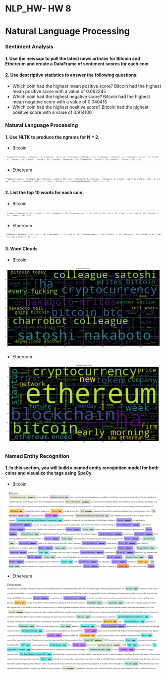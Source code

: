

# NLP_HW- HW 8
# Natural Language Processing 

### Sentiment Analysis
#### 1. Use the newsapi to pull the latest news articles for Bitcoin and Ethereum and create a DataFrame of sentiment scores for each coin.
#### 2. Use descriptive statistics to answer the following questions:

* Which coin had the highest mean positive score? Bitcoin had the highest mean positive score with a value of 0.062245
* Which coin had the highest negative score? Bitcoin had the highest mean negative score with a value of 0.040418
* Which coin had the highest positive score? Bitcoin had the highest positive score with a value of 0.914100

### Natural Language Processing

#### 1. Use NLTK to produce the ngrams for N = 2.
* Bitcoin

![table](https://github.com/andreaovelar/NLP_HW/blob/master/NGRAMB.PNG "NGRAMB")

* Ethereum 

![table](https://github.com/andreaovelar/NLP_HW/blob/master/NGRAME.PNG "NGRAME")

#### 2. List the top 10 words for each coin.

* Bitcoin

![table](https://github.com/andreaovelar/NLP_HW/blob/master/TOPB.PNG "TOPB")

* Ethereum 

![table](https://github.com/andreaovelar/NLP_HW/blob/master/TOPE.PNG "TOPE")

#### 3. Word Clouds 
* Bitcoin

![table](https://github.com/andreaovelar/NLP_HW/blob/master/WCB.PNG "WCB")

* Ethereum 

![table](https://github.com/andreaovelar/NLP_HW/blob/master/WCE.PNG "WCE")




### Named Entity Recognition
#### 1. In this section, you will build a named entity recognition model for both coins and visualize the tags using SpaCy.


* Bitcoin

![table](https://github.com/andreaovelar/NLP_HW/blob/master/NERB.PNG "WCB")

* Ethereum 

![table](https://github.com/andreaovelar/NLP_HW/blob/master/NERE.PNG "WCE")
